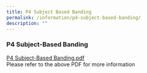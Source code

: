 ```yaml
---
title: P4 Subject Based Banding
permalink: /information/p4-subject-based-banding/
description: ""
---
```

### **P4 Subject-Based Banding**

[P4 Subject-Based Banding.pdf](/files/P4%20Subject-Based%20Banding.pdf)<br>
Please refer to the above PDF for more information
